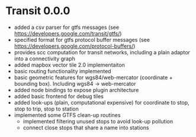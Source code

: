 # Transit 0.0.0

  - added a csv parser for gtfs messages (see https://developers.google.com/transit/gtfs/)
  - specified format for gtfs protocol buffer messages (see https://developers.google.com/protocol-buffers/)
  - provides scc computation for transit networks, including a plain adaptor into a connectivity graph
  - added mapbox vector tile 2.0 implementaiton
  - basic routing functionality implemented
  - basic geometric features for wgs84/web-mercator (coordinate + bounding box). Including wgs84 -> web-mercator
  - added node bindings to expose plugin architecture
  - added basic frontend for debug tiles
  - added look-ups (plain, computational expensive) for coordinate to stop, stop to trip, stop to station
  - implemented some GTFS clean-up routines
    - implemented filtering unused stops to avoid look-up pollution
    - connect close stops that share a name into stations
